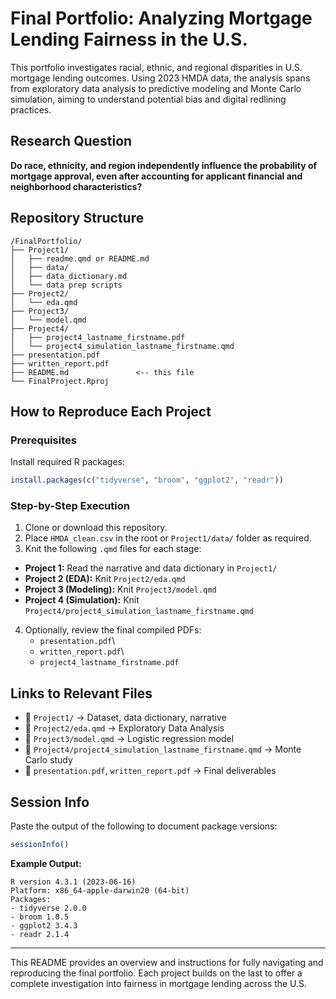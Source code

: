 # Final Portfolio: Analyzing Mortgage Lending Fairness in the U.S.

This portfolio investigates racial, ethnic, and regional disparities in U.S. mortgage lending outcomes. Using 2023 HMDA data, the analysis spans from exploratory data analysis to predictive modeling and Monte Carlo simulation, aiming to understand potential bias and digital redlining practices.

## Research Question

**Do race, ethnicity, and region independently influence the probability of mortgage approval, even after accounting for applicant financial and neighborhood characteristics?**

## Repository Structure

```         
/FinalPortfolio/
├── Project1/
│   ├── readme.qmd or README.md
│   ├── data/
│   ├── data_dictionary.md
│   └── data prep scripts
├── Project2/
│   └── eda.qmd
├── Project3/
│   └── model.qmd
├── Project4/
│   ├── project4_lastname_firstname.pdf
│   └── project4_simulation_lastname_firstname.qmd
├── presentation.pdf
├── written_report.pdf
├── README.md               <-- this file
└── FinalProject.Rproj
```

## How to Reproduce Each Project

### Prerequisites

Install required R packages:

``` r
install.packages(c("tidyverse", "broom", "ggplot2", "readr"))
```

### Step-by-Step Execution

1.  Clone or download this repository.
2.  Place `HMDA_clean.csv` in the root or `Project1/data/` folder as required.
3.  Knit the following `.qmd` files for each stage:

-   **Project 1:** Read the narrative and data dictionary in `Project1/`
-   **Project 2 (EDA):** Knit `Project2/eda.qmd`
-   **Project 3 (Modeling):** Knit `Project3/model.qmd`
-   **Project 4 (Simulation):** Knit `Project4/project4_simulation_lastname_firstname.qmd`

4.  Optionally, review the final compiled PDFs:
    -   `presentation.pdf`\
    -   `written_report.pdf`\
    -   `project4_lastname_firstname.pdf`

## Links to Relevant Files

-   📁 `Project1/` → Dataset, data dictionary, narrative
-   📁 `Project2/eda.qmd` → Exploratory Data Analysis
-   📁 `Project3/model.qmd` → Logistic regression model
-   📁 `Project4/project4_simulation_lastname_firstname.qmd` → Monte Carlo study
-   📄 `presentation.pdf`, `written_report.pdf` → Final deliverables

## Session Info

Paste the output of the following to document package versions:

``` r
sessionInfo()
```

**Example Output:**

```         
R version 4.3.1 (2023-06-16)
Platform: x86_64-apple-darwin20 (64-bit)
Packages:
- tidyverse 2.0.0
- broom 1.0.5
- ggplot2 3.4.3
- readr 2.1.4
```

------------------------------------------------------------------------

This README provides an overview and instructions for fully navigating and reproducing the final portfolio. Each project builds on the last to offer a complete investigation into fairness in mortgage lending across the U.S.
